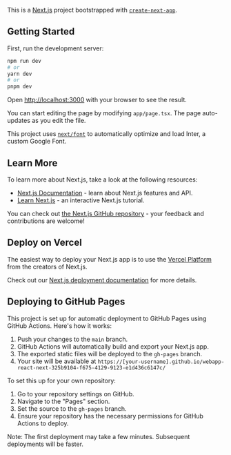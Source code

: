 This is a [Next.js](https://nextjs.org/) project bootstrapped with [`create-next-app`](https://github.com/vercel/next.js/tree/canary/packages/create-next-app).

## Getting Started

First, run the development server:

```bash
npm run dev
# or
yarn dev
# or
pnpm dev
```

Open [http://localhost:3000](http://localhost:3000) with your browser to see the result.

You can start editing the page by modifying `app/page.tsx`. The page auto-updates as you edit the file.

This project uses [`next/font`](https://nextjs.org/docs/basic-features/font-optimization) to automatically optimize and load Inter, a custom Google Font.

## Learn More

To learn more about Next.js, take a look at the following resources:

- [Next.js Documentation](https://nextjs.org/docs) - learn about Next.js features and API.
- [Learn Next.js](https://nextjs.org/learn) - an interactive Next.js tutorial.

You can check out [the Next.js GitHub repository](https://github.com/vercel/next.js/) - your feedback and contributions are welcome!

## Deploy on Vercel

The easiest way to deploy your Next.js app is to use the [Vercel Platform](https://vercel.com/new?utm_medium=default-template&filter=next.js&utm_source=create-next-app&utm_campaign=create-next-app-readme) from the creators of Next.js.

Check out our [Next.js deployment documentation](https://nextjs.org/docs/deployment) for more details.

## Deploying to GitHub Pages

This project is set up for automatic deployment to GitHub Pages using GitHub Actions. Here's how it works:

1. Push your changes to the `main` branch.
2. GitHub Actions will automatically build and export your Next.js app.
3. The exported static files will be deployed to the `gh-pages` branch.
4. Your site will be available at `https://[your-username].github.io/webapp-react-next-325b9104-f675-4129-9123-e1d436c6147c/`

To set this up for your own repository:

1. Go to your repository settings on GitHub.
2. Navigate to the "Pages" section.
3. Set the source to the `gh-pages` branch.
4. Ensure your repository has the necessary permissions for GitHub Actions to deploy.

Note: The first deployment may take a few minutes. Subsequent deployments will be faster.
